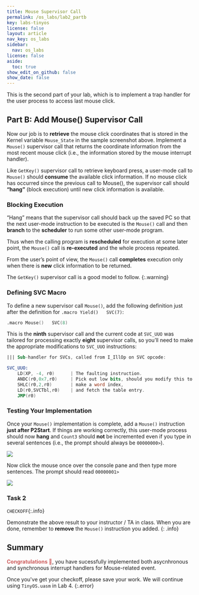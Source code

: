 ```yaml
---
title: Mouse Supervisor Call
permalink: /os_labs/lab2_partb
key: labs-tinyos
license: false
layout: article
nav_key: os_labs
sidebar:
  nav: os_labs
license: false
aside:
  toc: true
show_edit_on_github: false
show_date: false
---
```


This is the second part of your lab, which is to implement a trap handler for the user process to access last mouse click.

## Part B: Add Mouse() Supervisor Call

Now our job is to **retrieve** the mouse click coordinates that is stored in the Kernel variable `Mouse_State` in the sample screenshot above. Implement a `Mouse()` supervisor call that returns the coordinate information from the most recent mouse click (i.e., the information stored by the mouse interrupt handler).

Like `GetKey()` supervisor call to retrieve keyboard press, a user-mode call to `Mouse()` should **consume** the available click information. If no mouse click has occurred since the previous call to Mouse(), the supervisor call should **“hang”** (block execution) until new click information is available.

### Blocking Execution

“Hang” means that the supervisor call should back up the saved PC so that the next user-mode instruction to be executed is the `Mouse()` call and then **branch** to the **scheduler** to run some other user-mode program.

Thus when the calling program is **rescheduled** for execution at some later point, the `Mouse()` call is **re-executed** and the whole process repeated.

From the user’s point of view, the `Mouse()` call **completes** execution only when there is **new** click information to be returned.

The `GetKey()` supervisor call is a good model to follow.
{:.warning}

### Defining SVC Macro

To define a new supervisor call `Mouse()`, add the following definition just after the definition for `.macro Yield()	SVC(7)`:

```nasm
.macro Mouse()   SVC(8)
```

This is the **ninth** supervisor call and the current code at `SVC_UUO` was tailored for processing exactly **eight** supervisor calls, so you’ll need to make the appropriate modifications to `SVC_UUO` instructions:

```nasm
||| Sub-handler for SVCs, called from I_IllOp on SVC opcode:

SVC_UUO:
	LD(XP, -4, r0)		| The faulting instruction.
	ANDC(r0,0x7,r0)		| Pick out low bits, should you modify this to support more supervisor calls?
	SHLC(r0,2,r0)		| make a word index,
	LD(r0,SVCTbl,r0)	| and fetch the table entry.
	JMP(r0)
```

### Testing Your Implementation

Once your `Mouse()` implementation is complete, add a `Mouse()` instruction **just after P2Start**. If things are working correctly, this user-mode process should now **hang** and `Count3` should **not** be incremented even if you type in several sentences (i.e., the prompt should always be `00000000>`).

<img src="/50005/assets/contentimage/lab6/5.png"  class=" center_seventy"/>

Now click the mouse once over the console pane and then type more sentences. The prompt should read `00000001>`

<img src="/50005/assets/contentimage/lab6/6.png"  class=" center_seventy"/>

### Task 2

`CHECKOFF`{:.info}

Demonstrate the above result to your instructor / TA in class. When you are done, remember to **remove** the `Mouse()` instruction you added.
{: .info}

## Summary

<span style="color:indianred; font-weight: bold;">Congratulations 🍾</span>, you have sucessfully implemented both asycnhronous and synchronous interrupt handlers for Mouse-related event.

Once you've get your checkoff, please save your work. We will continue using `TinyOS.uasm` in Lab 4.
{:.error}
